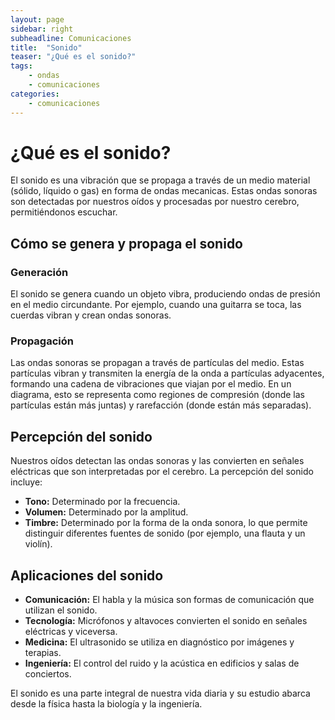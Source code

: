 ```yaml
---
layout: page
sidebar: right
subheadline: Comunicaciones
title:  "Sonido"
teaser: "¿Qué es el sonido?"
tags:
    - ondas
    - comunicaciones
categories:
    - comunicaciones
---
```

# ¿Qué es el sonido?

El sonido es una vibración que se propaga a través de un medio material (sólido, líquido o gas) en forma de ondas mecanicas. Estas ondas sonoras son detectadas por nuestros oídos y procesadas por nuestro cerebro, permitiéndonos escuchar.


## Cómo se genera y propaga el sonido

### Generación
El sonido se genera cuando un objeto vibra, produciendo ondas de presión en el medio circundante. Por ejemplo, cuando una guitarra se toca, las cuerdas vibran y crean ondas sonoras.

### Propagación
Las ondas sonoras se propagan a través de partículas del medio. Estas partículas vibran y transmiten la energía de la onda a partículas adyacentes, formando una cadena de vibraciones que viajan por el medio. En un diagrama, esto se representa como regiones de compresión (donde las partículas están más juntas) y rarefacción (donde están más separadas).

## Percepción del sonido

Nuestros oídos detectan las ondas sonoras y las convierten en señales eléctricas que son interpretadas por el cerebro. La percepción del sonido incluye:
- **Tono:** Determinado por la frecuencia.
- **Volumen:** Determinado por la amplitud.
- **Timbre:** Determinado por la forma de la onda sonora, lo que permite distinguir diferentes fuentes de sonido (por ejemplo, una flauta y un violín).

## Aplicaciones del sonido

- **Comunicación:** El habla y la música son formas de comunicación que utilizan el sonido.
- **Tecnología:** Micrófonos y altavoces convierten el sonido en señales eléctricas y viceversa.
- **Medicina:** El ultrasonido se utiliza en diagnóstico por imágenes y terapias.
- **Ingeniería:** El control del ruido y la acústica en edificios y salas de conciertos.

El sonido es una parte integral de nuestra vida diaria y su estudio abarca desde la física hasta la biología y la ingeniería.
